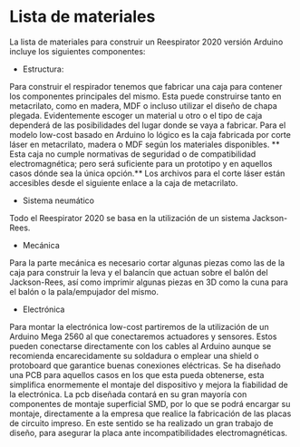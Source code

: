 # Lista de materiales

La lista de materiales para construir un Reespirator 2020 versión Arduino incluye los siguientes componentes:

* Estructura:

Para construir el respirador tenemos que fabricar una caja para contener los componentes principales del mismo. Esta puede construirse tanto en metacrilato, como en madera, MDF o incluso utilizar el diseño de chapa plegada. 
Evidentemente escoger un material u otro o el tipo de caja dependerá de las posibilidades del lugar donde se vaya a fabricar.
Para el modelo low-cost basado en Arduino lo lógico es la caja fabricada por corte láser en metacrilato, madera o MDF según los materiales disponibles. 
** Esta caja no cumple normativas de seguridad o de compatibilidad electromagnética; pero será suficiente para un prototipo y en aquellos casos dónde sea la única opción.**
Los archivos para el corte láser están accesibles desde el siguiente enlace a la caja de metacrilato.

* Sistema neumático

Todo el Reespirator 2020 se basa en la utilización de un sistema Jackson-Rees.

* Mecánica

Para la parte mecánica es necesario cortar algunas piezas como las de la caja para construir la leva y el balancín que actuan sobre el balón del Jackson-Rees, así como imprimir algunas piezas en 3D como la cuna para el balón o la pala/empujador del mismo.

* Electrónica

Para montar la electrónica low-cost partiremos de la utilización de un Arduino Mega 2560 al que conectaremos actuadores y sensores. 
Estos pueden conectarse directamente con los cables al Arduino aunque se recomienda encarecidamente su soldadura o emplear una shield o protoboard que garantice buenas conexiones eléctricas.
Se ha diseñado una PCB para aquellos casos en los que esta pueda obtenerse, esta simplifica enormemente el montaje del dispositivo y mejora la fiabilidad de la electrónica. La pcb diseñada contará en su gran mayoría con componentes de montaje superficial SMD, 
por lo que se podrá encargar su montaje, directamente a la empresa que realice la fabricación de las placas de circuito impreso. En este sentido se ha realizado un gran trabajo de diseño, para asegurar la placa ante incompatibilidades electromagnéticas.


